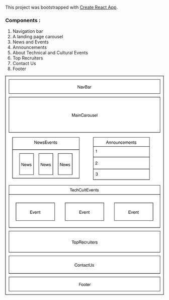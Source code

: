 This project was bootstrapped with [Create React App](https://github.com/facebook/create-react-app).

### Components :
1. Navigation bar 
2. A landing page carousel 
3. News and Events
4. Announcements
5. About Technical and Cultural Events
6. Top Recruiters
7. Contact Us
8. Footer

![](Components.svg)